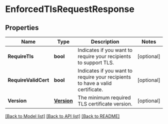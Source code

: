 # EnforcedTlsRequestResponse

## Properties

Name | Type | Description | Notes
------------ | ------------- | ------------- | -------------
**RequireTls** | **bool** | Indicates if you want to require your recipients to support TLS.  |[optional] 
**RequireValidCert** | **bool** | Indicates if you want to require your recipients to have a valid certificate. |[optional] 
**Version** | [**Version**](Version.md) | The minimum required TLS certificate version. |[optional] 

[[Back to Model list]](../README.md#documentation-for-models) [[Back to API list]](../README.md#documentation-for-api-endpoints) [[Back to README]](../README.md)


